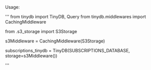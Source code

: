 Usage:

'''
from tinydb import TinyDB, Query
from tinydb.middlewares import CachingMiddleware

from .s3_storage import S3Storage

s3Middleware = CachingMiddleware(S3Storage)

subscriptions_tinydb = TinyDB(SUBSCRIPTIONS_DATABASE, storage=s3Middleware())

'''
